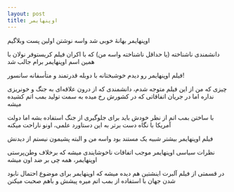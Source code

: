 ```yaml
---
layout: post
title: اوپنهایمر
---
```


اوپنهایمر بهانهٔ خوبی شد واسه نوشتن اولین پست وبلاگیم

دانشمندی ناشناخته (یا حداقل ناشناخته واسه من) که با اکران فیلم کریستوفر نولان با همین اسم اوپنهایمر برام جالب شد

فیلم اوپنهایمر رو دیدم خوشبختانه با دوبله قدرتمند و متأسفانه سانسور!

چیزی که من از این فیلم متوجه شدم، دانشمندی که از درون علاقه‌ای به جنگ و خونریزی نداره اما در جریان اتفاقاتی که در کشورش رخ میده به سمت تولید بمب اتم کشیده میشه

با ساختن بمب اتم از نظر خودش باید برای جلوگیری از جنگ استفاده بشه اما دولت آمریکا با نگاه دست برتر به این دستاورد علمی، اونو ناراحت میکنه

فیلم اوپنهایمر بیشتر شبیه یک مستند بود واسه من و البته پشیمون نیستم از دیدنش

نظرات سیاسی اوپنهایمر موجب اتفاقات ناخوشایندی میشه که برخلاف وطن‌پرستی اوپنهایمر، همه چی بر ضد اون میشه

در قسمتی از فیلم آلبرت اینشتین هم دیده میشه که اوپنهایمر برای موضوع احتمال نابود شدن جهان با استفاده از بمب اتم میره پیشش و باهم صحبت میکنن
